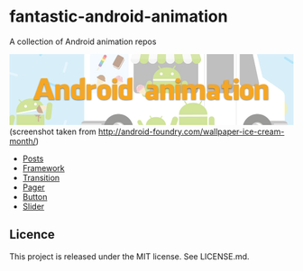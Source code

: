 # fantastic-android-animation
A collection of Android animation repos

![](Screenshots/Banner.png)
(screenshot taken from http://android-foundry.com/wallpaper-ice-cream-month/)

- [Posts](Animation/posts.md)
- [Framework](Animation/framework.md)
- [Transition](Animation/transition.md)
- [Pager](Animation/pager.md)
- [Button](Animation/button.md)
- [Slider](Animation/slider.md)

Licence
--
This project is released under the MIT license. See LICENSE.md.
